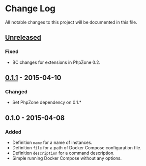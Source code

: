 # Change Log
All notable changes to this project will be documented in this file.

## [Unreleased][unreleased]
### Fixed
- BC changes for extensions in PhpZone 0.2.

## [0.1.1] - 2015-04-10
### Changed
- Set PhpZone dependency on 0.1.*

## 0.1.0 - 2015-04-08
### Added
- Definition `name` for a name of instances.
- Definition `file` for a path of Docker Compose configuration file.
- Definition `description` for a command description.
- Simple running Docker Compose without any options.

[unreleased]: https://github.com/phpzone/docker/compare/0.1.1...HEAD
[0.1.1]: https://github.com/phpzone/docker/compare/0.1.0...0.1.1
